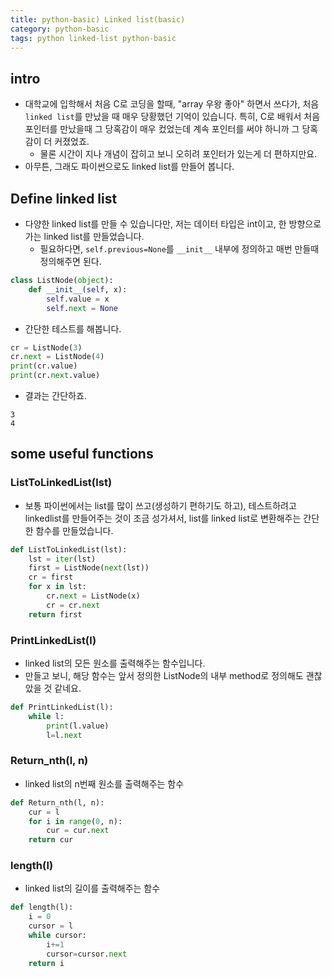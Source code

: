 ```yaml
---
title: python-basic) Linked list(basic)
category: python-basic
tags: python linked-list python-basic
---
```


## intro

- 대학교에 입학해서 처음 C로 코딩을 할때, "array 우왕 좋아" 하면서 쓰다가, 처음 `linked list`를 만났을 때 매우 당황했던 기억이 있습니다. 특히, C로 배워서 처음 포인터를 만났을때 그 당혹감이 매우 컸었는데 계속 포인터를 써야 하니까 그 당혹감이 더 커졌었죠.
  - 물론 시간이 지나 개념이 잡히고 보니 오히려 포인터가 있는게 더 편하지만요. 
- 아무튼, 그래도 파이썬으로도 linked list를 만들어 봅니다.

## Define linked list

- 다양한 linked list를 만들 수 있습니다만, 저는 데이터 타입은 int이고, 한 방향으로 가는 linked list를 만들었습니다. 
  - 필요하다면, `self.previous=None`를 `__init__` 내부에 정의하고 매번 만들때 정의해주면 된다. 

```python
class ListNode(object):
    def __init__(self, x):
        self.value = x
        self.next = None
```

- 간단한 테스트를 해봅니다. 

```python
cr = ListNode(3)
cr.next = ListNode(4)
print(cr.value)
print(cr.next.value)
```

- 결과는 간단하죠. 

```plaintext
3
4
```

## some useful functions

### ListToLinkedList(lst)

- 보통 파이썬에서는 list를 많이 쓰고(생성하기 편하기도 하고), 테스트하려고 linkedlist를 만들어주는 것이 조금 성가셔서, list를 linked list로 변환해주는 간단한 함수를 만들었습니다. 

```python
def ListToLinkedList(lst):
    lst = iter(lst)
    first = ListNode(next(lst))
    cr = first
    for x in lst:
        cr.next = ListNode(x)
        cr = cr.next
    return first
```

### PrintLinkedList(l)

- linked list의 모든 원소를 출력해주는 함수입니다.
- 만들고 보니, 해당 함수는 앞서 정의한 ListNode의 내부 method로 정의해도 괜찮았을 것 같네요. 

```python
def PrintLinkedList(l):
    while l:
        print(l.value)
        l=l.next
```

### Return_nth(l, n)

- linked list의 n번째 원소를 출력해주는 함수 

```python
def Return_nth(l, n):
    cur = l 
    for i in range(0, n):
        cur = cur.next
    return cur
```

### length(l)

- linked list의 길이를 출력해주는 함수 

```python
def length(l):
    i = 0
    cursor = l 
    while cursor:
        i+=1
        cursor=cursor.next
    return i
```
